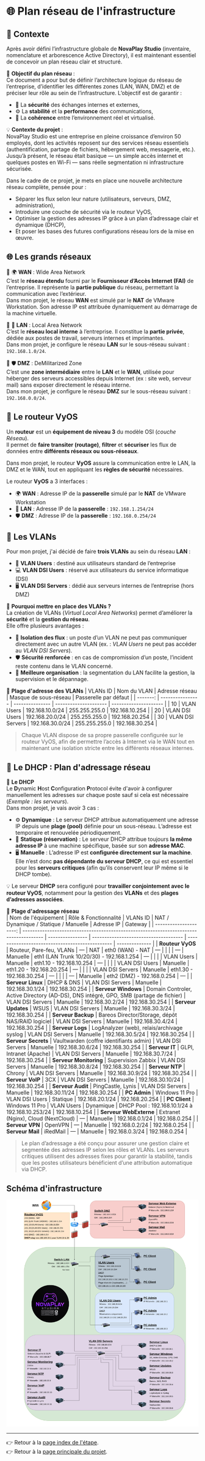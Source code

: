 # 🌐 Plan réseau de l'infrastructure

## 📝 Contexte
Après avoir défini l’infrastructure globale de **NovaPlay Studio** (inventaire, nomenclature et arborescence Active Directory), il est maintenant essentiel de concevoir un plan réseau clair et structuré.

🎯 **Objectif du plan réseau** :  
Ce document a pour but de définir l’architecture logique du réseau de l’entreprise, d’identifier les différentes zones (LAN, WAN, DMZ) et de préciser leur rôle au sein de l’infrastructure.
L’objectif est de garantir :
- 🔐 La **sécurité** des échanges internes et externes,
- ⚙️ La **stabilité** et la **performance** des communications,
- 🧭 La **cohérence** entre l’environnement réel et virtualisé.

💡 **Contexte du projet** :  
NovaPlay Studio est une entreprise en pleine croissance d’environ 50 employés, dont les activités reposent sur des services réseau essentiels (authentification, partage de fichiers, hébergement web, messagerie, etc.).  
Jusqu’à présent, le réseau était basique — un simple accès internet et quelques postes en Wi-Fi — sans réelle segmentation ni infrastructure sécurisée.

Dans le cadre de ce projet, je mets en place une nouvelle architecture réseau complète, pensée pour :
- Séparer les flux selon leur nature (utilisateurs, serveurs, DMZ, administration),
- Introduire une couche de sécurité via le routeur VyOS,
- Optimiser la gestion des adresses IP grâce à un plan d’adressage clair et dynamique (DHCP),
- Et poser les bases des futures configurations réseau lors de la mise en œuvre.

## 🌐 Les grands réseaux

🔹 🌍 **WAN** : Wide Area Network  
C’est le **réseau étendu** fourni par le **Fournisseur d’Accès Internet (FAI)** de l’entreprise. Il représente la **partie publique** du réseau, permettant la communication avec l’extérieur.  
Dans mon projet, le réseau **WAN** est simulé par le **NAT** de VMware Workstation. Son adresse IP est attribuée dynamiquement au démarrage de la machine virtuelle.

🔹 🏢 **LAN** : Local Area Network  
C’est le **réseau local interne** à l’entreprise. Il constitue la **partie privée**, dédiée aux postes de travail, serveurs internes et imprimantes.  
Dans mon projet, je configure le réseau **LAN** sur le sous-réseau suivant : `192.168.1.0/24`.  

🔹 🛡️ **DMZ** : DeMilitarized Zone  
C’est une **zone intermédiaire** entre le **LAN** et le **WAN**, utilisée pour héberger des serveurs accessibles depuis Internet (ex : site web, serveur mail) sans exposer directement le réseau interne.  
Dans mon projet, je configure le réseau **DMZ** sur le sous-réseau suivant : `192.168.0.0/24`.

## 🛜 Le routeur VyOS
Un **routeur** est un **équipement de niveau 3** du modèle OSI (*couche Réseau*).  
Il permet de **faire transiter (routage)**, **filtrer** et **sécuriser** les flux de données entre **différents réseaux ou sous-réseaux**.  

Dans mon projet, le routeur **VyOS** assure la communication entre le LAN, la DMZ et le WAN, tout en appliquant les **règles de sécurité** nécessaires.  

Le routeur **VyOS** a 3 interfaces : 
- 🌍 **WAN** : Adresse IP de la **passerelle** simulé par le **NAT** de VMware Workstation
- 🏢 **LAN** : Adresse IP de la **passerelle** : `192.168.1.254/24`
- 🛡️ **DMZ** : Adresse IP de la **passerelle** : `192.168.0.254/24`

## 🧩 Les VLANs
Pour mon projet, j'ai décidé de faire **trois VLANs** au sein du réseau **LAN** :
- 👥 **VLAN Users** : destiné aux utilisateurs standard de l’entreprise
- 💻 **VLAN DSI Users** : réservé aux utilisateurs du service informatique (DSI)
- 🖥️ **VLAN DSI Servers** : dédié aux serveurs internes de l’entreprise (hors DMZ)

🔹 **Pourquoi mettre en place des VLANs ?**  
La création de VLANs (*Virtual Local Area Networks*) permet d’améliorer la **sécurité** et la **gestion du réseau**.  
Elle offre plusieurs avantages :  
- 🚫 **Isolation des flux** : un poste d’un VLAN ne peut pas communiquer directement avec un autre VLAN (ex. : *VLAN Users* ne peut pas accéder au *VLAN DSI Servers*).
- 🛡️ **Sécurité renforcée** : en cas de compromission d’un poste, l’incident reste contenu dans le VLAN concerné.
- 🧭 **Meilleure organisation** : la segmentation du LAN facilite la gestion, la supervision et le dépannage.

🔹 **Plage d'adresse des VLANs** 
| VLANs ID | Nom du VLAN      | Adresse réseau  | Masque de sous-réseau | Passerelle par défaut |
| -------: | ---------------- | --------------- | --------------------- | --------------------- |
| 10       | VLAN Users       | 192.168.10.0/24 | 255.255.255.0         | 192.168.10.254        |
| 20       | VLAN DSI Users   | 192.168.20.0/24 | 255.255.255.0         | 192.168.20.254        |
| 30       | VLAN DSI Servers | 192.168.30.0/24 | 255.255.255.0         | 192.168.30.254        |

> Chaque VLAN dispose de sa propre passerelle configurée sur le routeur VyOS, afin de permettre l’accès à Internet via le WAN tout en maintenant une isolation stricte entre les différents réseaux internes.

## 🧭 Le DHCP : Plan d'adressage réseau
🔹 **Le DHCP**  
Le **D**ynamic **H**ost **C**onfiguration **P**rotocol évite d'avoir à configurer manuellement les adresses sur chaque poste sauf si cela est nécessaire (*Exemple : les serveurs*).  
Dans mon projet, je vais avoir 3 cas :
- ⚙️ **Dynamique** : Le serveur DHCP attribue automatiquement une adresse IP depuis une **plage (pool)** définie pour un sous-réseau. L’adresse est temporaire et renouvelée périodiquement.
- 📘 **Statique (réservation)** : Le serveur DHCP attribue toujours **la même adresse IP** à une machine spécifique, basée sur son **adresse MAC**.
- 🖥️ **Manuelle** : L’adresse IP est **configurée directement sur la machine**. Elle n’est donc **pas dépendante du serveur DHCP**, ce qui est essentiel pour les **serveurs critiques** (afin qu’ils conservent leur IP même si le DHCP tombe).

💡 Le serveur **DHCP** sera configuré pour **travailler conjointement avec le routeur VyOS**, notamment pour la gestion des **VLANs** et des **plages d’adresses associées**.

🔹 **Plage d'adressage réseau**  
| Nom de l'équipement    | Rôle & Fonctionnalité                                                                  | VLANs ID         | NAT / Dynamique / Statique / Manuelle | Adresse IP                                      | Gateway        |
| ---------------------: | -------------------------------------------------------------------------------------- | ---------------- | ------------------------------------- | ----------------------------------------------- | -------------- |
| **Routeur VyOS**       | Routeur, Pare-feu, VLANs                                                               | —                | NAT                                   | eth0 (WAN) - NAT                                | —              |
|                        |                                                                                        | —                | Manuelle                              | eth1 (LAN Trunk 10/20/30) - 192.168.1.254       | —              |
|                        |                                                                                        | VLAN Users       | Manuelle                              | eth1.10 - 192.168.10.254                        | —              |
|                        |                                                                                        | VLAN DSI Users   | Manuelle                              | eth1.20 - 192.168.20.254                        | —              |
|                        |                                                                                        | VLAN DSI Servers | Manuelle                              | eth1.30 - 192.168.30.254                        | —              |
|                        |                                                                                        | —                | Manuelle                              | eth2 (DMZ) - 192.168.0.254                      | —              |
| **Serveur Linux**      | DHCP & DNS                                                                             | VLAN DSI Servers | Manuelle                              | 192.168.30.1/24                                 | 192.168.30.254 |
| **Serveur Windows**    | Domain Controler, Active Directory (AD-DS), DNS intégré, GPO, SMB (partage de fichier) | VLAN DSI Servers | Manuelle                              | 192.168.30.2/24                                 | 192.168.30.254 |
| **Serveur Updates**    | WSUS                                                                                   | VLAN DSI Servers | Manuelle                              | 192.168.30.3/24                                 | 192.168.30.254 |
| **Serveur Backup**     | Bareos Director/Storage, dépôt NAS/RAID logiciel                                       | VLAN DSI Servers | Manuelle                              | 192.168.30.4/24                                 | 192.168.30.254 |
| **Serveur Logs**       | LogAnalyzer (web), relais/archivage syslog                                             | VLAN DSI Servers | Manuelle                              | 192.168.30.5/24                                 | 192.168.30.254 |
| **Serveur Secrets**    | Vaultwarden (coffre identifiants admin)                                                | VLAN DSI Servers | Manuelle                              | 192.168.30.6/24                                 | 192.168.30.254 |
| **Serveur IT**         | GLPI, Intranet (Apache)                                                                | VLAN DSI Servers | Manuelle                              | 192.168.30.7/24                                 | 192.168.30.254 |
| **Serveur Monitoring** | Supervision Zabbix                                                                     | VLAN DSI Servers | Manuelle                              | 192.168.30.8/24                                 | 192.168.30.254 |
| **Serveur NTP**        | Chrony                                                                                 | VLAN DSI Servers | Manuelle                              | 192.168.30.9/24                                 | 192.168.30.254 |
| **Serveur VoIP**       | 3CX                                                                                    | VLAN DSI Servers | Manuelle                              | 192.168.30.10/24                                | 192.168.30.254 |
| **Serveur Audit**      | PingCastle, Lynis                                                                      | VLAN DSI Servers | Manuelle                              | 192.168.30.11/24                                | 192.168.30.254 |
| **PC Admin**           | Windows 11 Pro                                                                         | VLAN DSI Users   | Statique                              | 192.168.20.1/24                                 | 192.168.20.254 |
| **PC Client**          | Windows 11 Pro                                                                         | VLAN Users       | Dynamique                             | DHCP Pool : 192.168.10.1/24 à 192.168.10.253/24 | 192.168.10.254 |
| **Serveur WebExterne** | Extranet (Nginx), Cloud (NextCloud)                                                    | —                | Manuelle                              | 192.168.0.1/24                                  | 192.168.0.254  |
| **Serveur VPN**        | OpenVPN                                                                                | —                | Manuelle                              | 192.168.0.2/24                                  | 192.168.0.254  |
| **Serveur Mail**       | iRedMail                                                                               | —                | Manuelle                              | 192.168.0.3/24                                  | 192.168.0.254  |

> Le plan d’adressage a été conçu pour assurer une gestion claire et segmentée des adresses IP selon les rôles et VLANs. Les serveurs critiques utilisent des adresses fixes pour garantir la stabilité, tandis que les postes utilisateurs bénéficient d’une attribution automatique via DHCP.

## Schéma d'infrastructure
![schema](/Installations/Etape1/Ressources/InfraNS.drawio.png)

---

👉 Retour à la [page index de l'étape](/Installations/Etape1/0-index.md).   
👉 Retour à la [page principale du projet](/README.md).  





